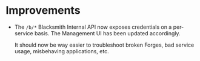 # Improvements

- The `/b/*` Blacksmith Internal API now exposes credentials on a
  per-service basis.  The Management UI has been updated
  accordingly.

  It should now be way easier to troubleshoot broken Forges, bad
  service usage, misbehaving applications, etc.
